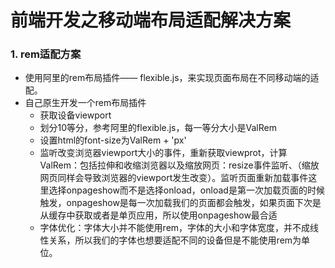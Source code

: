 # 前端开发之移动端布局适配解决方案



### 1. rem适配方案

- 使用阿里的rem布局插件—— flexible.js，来实现页面布局在不同移动端的适配。
- 自己原生开发一个rem布局插件
  - 获取设备viewport
  - 划分10等分，参考阿里的flexible.js，每一等分大小是ValRem
  - 设置html的font-size为ValRem + 'px'
  - 监听改变浏览器viewport大小的事件，重新获取viewprot，计算ValRem：包括拉伸和收缩浏览器以及缩放网页：resize事件监听、（缩放网页同样会导致浏览器的viewport发生改变）。监听页面重新加载事件这里选择onpageshow而不是选择onload，onload是第一次加载页面的时候触发，onpageshow是每一次加载我们的页面都会触发，如果页面下次是从缓存中获取或者是单页应用，所以使用onpageshow最合适
  - 字体优化：字体大小并不能使用rem，字体的大小和字体宽度，并不成线性关系，所以我们的字体也想要适配不同的设备但是不能使用rem为单位。
